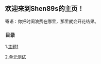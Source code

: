 ## 欢迎来到Shen89s的主页！

寄语：你把时间浪费在哪里，那里就会开花结果。 

### 目录

1.[主题1](./mkdFiles/主题1.md)

2.[单元测试](./mkdFiles/UnitTesting.md)

